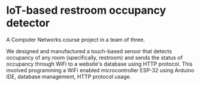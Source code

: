 # IoT-based restroom occupancy detector
A Computer Networks course project in a team of three.

We designed and manufactured a touch-based sensor that detects occupancy of any room (specifically, restroom) and sends the status of occupancy through WiFi to a website's database using HTTP protocol. This involved programming a WiFi enabled microcontroller ESP-32 using Arduino IDE, database management, HTTP protocol usage.
